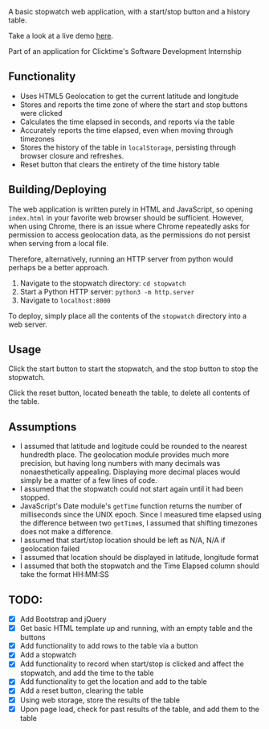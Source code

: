 A basic stopwatch web application, with a start/stop button and a history table.

Take a look at a live demo [here](https://brianhsu.me/stopwatch/).

Part of an application for Clicktime's Software Development Internship

## Functionality
- Uses HTML5 Geolocation to get the current latitude and longitude
- Stores and reports the time zone of where the start and stop buttons were clicked
- Calculates the time elapsed in seconds, and reports via the table
- Accurately reports the time elapsed, even when moving through timezones
- Stores the history of the table in `localStorage`, persisting through browser closure and refreshes.
- Reset button that clears the entirety of the time history table


## Building/Deploying
The web application is written purely in HTML and JavaScript, so opening `index.html` in your favorite web browser
should be sufficient. However, when using Chrome, there is an issue where Chrome repeatedly asks for permission
to access geolocation data, as the permissions do not persist when serving from a local file. 

Therefore, alternatively, running an HTTP server from python would perhaps be a better approach.

1. Navigate to the stopwatch directory: `cd stopwatch`
2. Start a Python HTTP server: `python3 -m http.server`
3. Navigate to `localhost:8000`

To deploy, simply place all the contents of the `stopwatch` directory into a web server.

## Usage
Click the start button to start the stopwatch, and the stop button to stop the stopwatch.

Click the reset button, located beneath the table, to delete all contents of the table.

## Assumptions
- I assumed that latitude and logitude could be rounded to the nearest hundredth place. The geolocation module provides
much more precision, but having long numbers with many decimals was nonaesthetically appealing. Displaying more decimal
places would simply be a matter of a few lines of code.
- I assumed that the stopwatch could not start again until it had been stopped.
- JavaScript's Date module's `getTime` function returns the number of milliseconds since the UNIX epoch. Since I measured
time elapsed using the difference between two `getTime`s, I assumed that shifting timezones does not make a difference.
- I assumed that start/stop location should be left as N/A, N/A if geolocation failed
- I assumed that location should be displayed in latitude, longitude format
- I assumed that both the stopwatch and the Time Elapsed column should take the format HH:MM:SS


## TODO:
- [x] Add Bootstrap and jQuery
- [x] Get basic HTML template up and running, with an empty table and the buttons
- [x] Add functionality to add rows to the table via a button
- [x] Add a stopwatch
- [x] Add functionality to record when start/stop is clicked and affect the stopwatch, and add the time to the table
- [x] Add functionality to get the location and add to the table
- [x] Add a reset button, clearing the table
- [x] Using web storage, store the results of the table
- [x] Upon page load, check for past results of the table, and add them to the table
